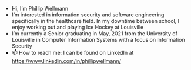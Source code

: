 - Hi, I’m Phillip Wellmann
- I’m interested in information security and software engineering specifically in the healthcare field. In my downtime between school, I enjoy working out and playing Ice Hockey at Louisville
- I’m currently a Senior graduating in May, 2021 from the University of Louisville in Computer Information Systems with a focus on Information Security
- 📫 How to reach me:
     I can be found on LinkedIn at https://www.linkedin.com/in/phillipwellmann/

<!---
phillipwellmann/phillipwellmann is a ✨ special ✨ repository because its `README.md` (this file) appears on your GitHub profile.
You can click the Preview link to take a look at your changes.
--->

